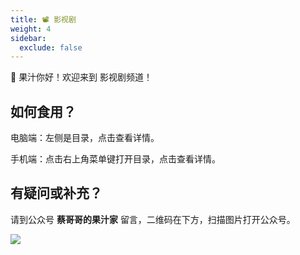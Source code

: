 ```yaml
---
title: 📽️ 影视剧
weight: 4
sidebar:
  exclude: false
---
```


🧃 果汁你好！欢迎来到 影视剧频道！

<!--more-->

## 如何食用？

电脑端：左侧是目录，点击查看详情。

手机端：点击右上角菜单键打开目录，点击查看详情。

## 有疑问或补充？

请到公众号  **蔡哥哥的果汁家**  留言，二维码在下方，扫描图片打开公众号。

<img src="../qrcode.jpg">